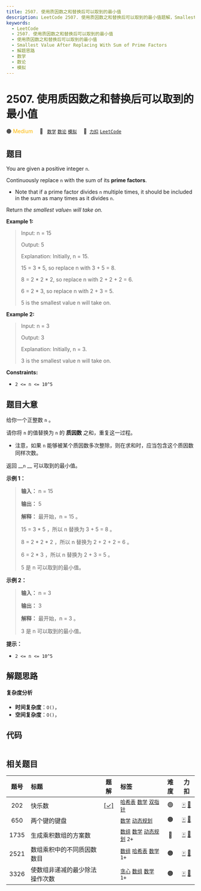 ```yaml
---
title: 2507. 使用质因数之和替换后可以取到的最小值
description: LeetCode 2507. 使用质因数之和替换后可以取到的最小值题解，Smallest Value After Replacing With Sum of Prime Factors，包含解题思路、复杂度分析以及完整的 JavaScript 代码实现。
keywords:
  - LeetCode
  - 2507. 使用质因数之和替换后可以取到的最小值
  - 使用质因数之和替换后可以取到的最小值
  - Smallest Value After Replacing With Sum of Prime Factors
  - 解题思路
  - 数学
  - 数论
  - 模拟
---
```


# 2507. 使用质因数之和替换后可以取到的最小值

🟠 <font color=#ffb800>Medium</font>&emsp; 🔖&ensp; [`数学`](/tag/math.md) [`数论`](/tag/number-theory.md) [`模拟`](/tag/simulation.md)&emsp; 🔗&ensp;[`力扣`](https://leetcode.cn/problems/smallest-value-after-replacing-with-sum-of-prime-factors) [`LeetCode`](https://leetcode.com/problems/smallest-value-after-replacing-with-sum-of-prime-factors)

## 题目

You are given a positive integer `n`.

Continuously replace `n` with the sum of its **prime factors**.

  * Note that if a prime factor divides `n` multiple times, it should be included in the sum as many times as it divides `n`.

Return _the smallest value_`n` _will take on._



**Example 1:**

> Input: n = 15
> 
> Output: 5
> 
> Explanation: Initially, n = 15.
> 
> 15 = 3 * 5, so replace n with 3 + 5 = 8.
> 
> 8 = 2 * 2 * 2, so replace n with 2 + 2 + 2 = 6.
> 
> 6 = 2 * 3, so replace n with 2 + 3 = 5.
> 
> 5 is the smallest value n will take on.

**Example 2:**

> Input: n = 3
> 
> Output: 3
> 
> Explanation: Initially, n = 3.
> 
> 3 is the smallest value n will take on.

**Constraints:**

  * `2 <= n <= 10^5`


## 题目大意

给你一个正整数 `n` 。

请你将 `n` 的值替换为 `n` 的 **质因数** 之和，重复这一过程。

  * 注意，如果 `n` 能够被某个质因数多次整除，则在求和时，应当包含这个质因数同样次数。

返回 __`n` __ 可以取到的最小值。



**示例 1：**

> 
> 
> 
> 
> 
> **输入：** n = 15
> 
> **输出：** 5
> 
> **解释：** 最开始，n = 15 。
> 
> 15 = 3 * 5 ，所以 n 替换为 3 + 5 = 8 。
> 
> 8 = 2 * 2 * 2 ，所以 n 替换为 2 + 2 + 2 = 6 。
> 
> 6 = 2 * 3 ，所以 n 替换为 2 + 3 = 5 。
> 
> 5 是 n 可以取到的最小值。
> 
> 

**示例 2：**

> 
> 
> 
> 
> 
> **输入：** n = 3
> 
> **输出：** 3
> 
> **解释：** 最开始，n = 3 。
> 
> 3 是 n 可以取到的最小值。



**提示：**

  * `2 <= n <= 10^5`


## 解题思路

#### 复杂度分析

- **时间复杂度**：`O()`，
- **空间复杂度**：`O()`，

## 代码

```javascript

```

## 相关题目

<!-- prettier-ignore -->
| 题号 | 标题 | 题解 | 标签 | 难度 | 力扣 |
| :------: | :------ | :------: | :------ | :------: | :------: |
| 202 | 快乐数 | [[✓]](/problem/0202.md) |  [`哈希表`](/tag/hash-table.md) [`数学`](/tag/math.md) [`双指针`](/tag/two-pointers.md) | 🟢 | [🀄️](https://leetcode.cn/problems/happy-number) [🔗](https://leetcode.com/problems/happy-number) |
| 650 | 两个键的键盘 |  |  [`数学`](/tag/math.md) [`动态规划`](/tag/dynamic-programming.md) | 🟠 | [🀄️](https://leetcode.cn/problems/2-keys-keyboard) [🔗](https://leetcode.com/problems/2-keys-keyboard) |
| 1735 | 生成乘积数组的方案数 |  |  [`数组`](/tag/array.md) [`数学`](/tag/math.md) [`动态规划`](/tag/dynamic-programming.md) `2+` | 🔴 | [🀄️](https://leetcode.cn/problems/count-ways-to-make-array-with-product) [🔗](https://leetcode.com/problems/count-ways-to-make-array-with-product) |
| 2521 | 数组乘积中的不同质因数数目 |  |  [`数组`](/tag/array.md) [`哈希表`](/tag/hash-table.md) [`数学`](/tag/math.md) `1+` | 🟠 | [🀄️](https://leetcode.cn/problems/distinct-prime-factors-of-product-of-array) [🔗](https://leetcode.com/problems/distinct-prime-factors-of-product-of-array) |
| 3326 | 使数组非递减的最少除法操作次数 |  |  [`贪心`](/tag/greedy.md) [`数组`](/tag/array.md) [`数学`](/tag/math.md) `1+` | 🟠 | [🀄️](https://leetcode.cn/problems/minimum-division-operations-to-make-array-non-decreasing) [🔗](https://leetcode.com/problems/minimum-division-operations-to-make-array-non-decreasing) |